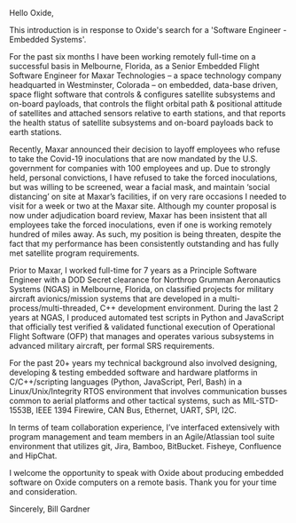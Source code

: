 Hello Oxide,

This introduction is in response to Oxide's search for a 'Software Engineer - Embedded Systems'.

For the past six months I have been working remotely full-time on a successful basis in Melbourne, Florida, as a Senior Embedded Flight Software Engineer for Maxar Technologies – a space technology company headquarted in Westminster, Colorada – on embedded, data-base driven, space flight software that controls & configures satellite subsystems and on-board payloads, that controls the flight orbital path & positional attitude of satellites and attached sensors relative to earth stations, and that reports the health status of satellite subsystems and on-board payloads back to earth stations.

Recently, Maxar announced their decision to layoff employees who refuse to take the Covid-19 inoculations that are now mandated by the U.S. government for companies with 100 employees and up.   Due to strongly held, personal convictions, I have refused to take the forced inoculations, but was willing to be screened, wear a facial mask, and maintain ‘social distancing’ on site at Maxar’s facilities, if on very rare occasions I needed to visit for a week or two at the Maxar site.  Although my counter proposal is now under adjudication board review, Maxar has been insistent that all employees take the forced inoculations, even if one is working remotely hundred of miles away.  As such, my position is being threaten, despite the fact that my performance has been consistently outstanding and has fully met satellite program requirements.

Prior to Maxar, I worked full-time for 7 years as a Principle Software Engineer with a DOD Secret clearance for Northrop Grumman Aeronautics Systems (NGAS) in Melbourne, Florida, on classified projects for military aircraft avionics/mission systems that are developed in a multi-process/multi-threaded, C++ development environment.  During the last 2 years at NGAS, I produced automated test scripts in Python and JavaScript that officially test verified & validated functional execution of Operational Flight Software (OFP) that manages and operates various subsystems in advanced military aircraft, per formal SRS requirements.

For the past 20+ years my technical background also involved designing, developing & testing embedded software and hardware platforms in C/C++/scripting languages (Python, JavaScript, Perl, Bash) in a Linux/Unix/Integrity RTOS environment that involves communication busses common to aerial platforms and other tactical systems, such as MIL-STD-1553B, IEEE 1394 Firewire, CAN Bus, Ethernet, UART, SPI, I2C.  

In terms of team collaboration experience, I’ve interfaced extensively with program management and team members in an Agile/Atlassian tool suite environment that utilizes git, Jira, Bamboo, BitBucket. Fisheye, Confluence and HipChat.

I welcome the opportunity to speak with Oxide about producing embedded software on Oxide computers on a remote basis.  Thank you for your time and consideration.

Sincerely,
Bill Gardner
